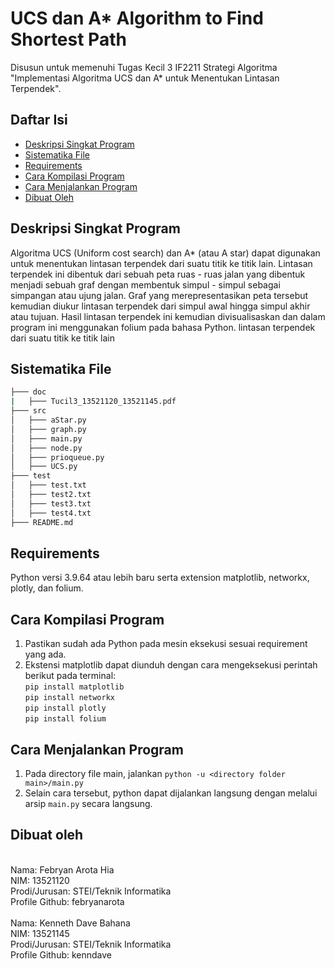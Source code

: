 # UCS dan A* Algorithm to Find Shortest Path
Disusun untuk memenuhi Tugas Kecil 3 IF2211 Strategi Algoritma "Implementasi Algoritma UCS dan A* untuk Menentukan Lintasan 
Terpendek".

## Daftar Isi
* [Deskripsi Singkat Program](#deskripsi-singkat-program)
* [Sistematika File](#sistematika-file)
* [Requirements](#requirements)
* [Cara Kompilasi Program](#cara-kompilasi-program)
* [Cara Menjalankan Program](#cara-menjalankan-program)
* [Dibuat Oleh](#dibuat-oleh)
## Deskripsi Singkat Program
  Algoritma UCS (Uniform cost search) dan A* (atau A star) dapat digunakan untuk menentukan lintasan terpendek dari suatu titik ke titik lain. Lintasan terpendek ini dibentuk dari sebuah peta ruas - ruas jalan yang dibentuk menjadi sebuah graf dengan membentuk simpul - simpul sebagai simpangan atau ujung jalan. Graf yang merepresentasikan peta tersebut kemudian diukur lintasan terpendek dari simpul awal hingga simpul akhir atau tujuan. Hasil lintasan terpendek ini kemudian divisualisaskan dan dalam program ini menggunakan folium pada bahasa Python.
lintasan terpendek dari suatu titik ke titik lain
## Sistematika File
```bash
├─── doc
|   ├─── Tucil3_13521120_13521145.pdf
├─── src
│   ├─── aStar.py
│   ├─── graph.py
│   ├─── main.py
│   ├─── node.py
│   ├─── prioqueue.py
│   ├─── UCS.py
├─── test
│   ├─── test.txt
│   ├─── test2.txt
│   ├─── test3.txt
│   ├─── test4.txt
├─── README.md
```
## Requirements
Python versi 3.9.64 atau lebih baru serta extension matplotlib, networkx, plotly, dan folium.
## Cara Kompilasi Program
1. Pastikan sudah ada Python pada mesin eksekusi sesuai requirement yang ada.
2. Ekstensi matplotlib dapat diunduh dengan cara mengeksekusi perintah berikut pada terminal: <br /> 
`pip install matplotlib` <br />
`pip install networkx` <br />
`pip install plotly` <br />
`pip install folium` <br />
## Cara Menjalankan Program
1. Pada directory file main, jalankan `python -u <directory folder main>/main.py`
2. Selain cara tersebut, python dapat dijalankan langsung dengan melalui arsip `main.py` secara langsung.
## Dibuat oleh
<br /> Nama: Febryan Arota Hia
<br /> NIM: 13521120
<br /> Prodi/Jurusan: STEI/Teknik Informatika
<br /> Profile Github: febryanarota
<br />
<br /> Nama: Kenneth Dave Bahana
<br /> NIM: 13521145
<br /> Prodi/Jurusan: STEI/Teknik Informatika
<br /> Profile Github: kenndave
